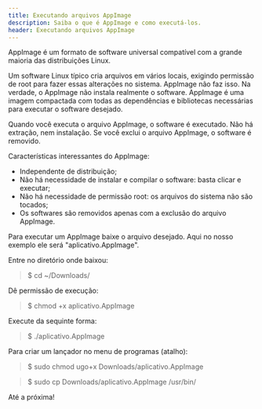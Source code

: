 ```yaml
---
title: Executando arquivos AppImage
description: Saiba o que é AppImage e como executá-los.
header: Executando arquivos AppImage
---
```


AppImage é um formato de software universal compatível com a grande maioria das distribuições Linux.

Um software Linux típico cria arquivos em vários locais, exigindo permissão de root para fazer essas alterações no sistema.
AppImage não faz isso. Na verdade, o AppImage não instala realmente o software. AppImage é uma imagem compactada com todas as dependências e bibliotecas necessárias para executar o software desejado.

Quando você executa o arquivo AppImage, o software é executado. Não há extração, nem instalação. Se você exclui o arquivo AppImage, o software é removido.

Características interessantes do AppImage:

* Independente de distribuição;
* Não há necessidade de instalar e compilar o software: basta clicar e executar;
* Não há necessidade de permissão root: os arquivos do sistema não são tocados;
* Os softwares são removidos apenas com a exclusão do arquivo AppImage.

Para executar um AppImage baixe o arquivo desejado. Aqui no nosso exemplo ele será "aplicativo.AppImage".

Entre no diretório onde baixou:

> $ cd ~/Downloads/

Dê permissão de execução:

> $ chmod +x aplicativo.AppImage

Execute da sequinte forma:

> $ ./aplicativo.AppImage

Para criar um lançador no menu de programas (atalho):

> $ sudo chmod ugo+x Downloads/aplicativo.AppImage

> $ sudo cp Downloads/aplicativo.AppImage /usr/bin/

Até a próxima!
